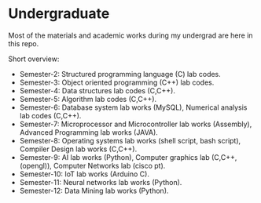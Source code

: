 # Undergraduate
Most of the materials and academic works during my undergrad are here in this repo.

Short overview:
- Semester-2:  Structured programming language (C) lab codes. 
- Semester-3:  Object oriented programming (C++) lab codes.
- Semester-4:  Data structures lab codes (C,C++).
- Semester-5:  Algorithm lab codes (C,C++).
- Semester-6:  Database system lab works (MySQL), Numerical analysis lab codes (C,C++).
- Semester-7:  Microprocessor and Microcontroller lab works (Assembly), Advanced Programming lab works (JAVA).
- Semester-8:  Operating systems lab works (shell script, bash script), Compiler Design lab works (C,C++). 
- Semester-9:  AI lab works (Python), Computer graphics lab (C,C++,(opengl)), Computer Networks lab (cisco pt).
- Semester-10: IoT lab works (Arduino C).
- Semester-11: Neural networks lab works (Python).
- Semester-12: Data Mining lab works (Python). 
